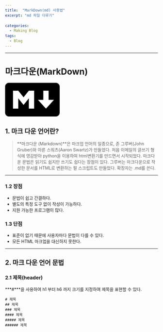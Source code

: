 ```yaml
---
title:  "MarkDown(md) 사용법"  
excerpt: "md 파일 다루기"

categories:
  - Making Blog
tags:
  - Blog
---  
```

---
# 마크다운(MarkDown) 
<img width="180" src="/assets/img/markdown.png">  

## 1. 마크 다운 언어란?  
  
> **마크다운 (Markdown)**은 마크업 언어의 일종으로, 존 그루버(John Gruber)와 아론 스워츠(Aaron Swartz)가 만들었다. 처음 이메일의 글쓰기 형식에 영감받아 python을 이용하여 html변환기를 만드면서 시작되었다. 마크다운 문법은 읽기도 쉽지만 쓰기도 쉽다는 장점이 있다. 그루버는 마크다운으로 작성한 문서를 HTML로 변환하는 펄 스크립트도 만들었다. 확장자는 .md를 쓴다.  

---
### 1.2 장점
+ 문법이 쉽고 간결하다.
+ 별도의 특정 도구 없이 작성이 가능하다.
+ 지원 가능한 프로그램이 많다.  
  
### 1.3 단점
+ 표준이 없기 때문에 사용자마다 문법이 다를 수 있다.
+ 모든 HTML 마크업을 대신하지 못한다.  
  
---

## 2. 마크 다운 언어 문법
### 2.1 제목(header)
***#***을 사용하여 h1 부터 h6 까지 크기를 지정하여 제목을 표현할 수 있다.  

```
# 제목
## 제목
### 제목
#### 제목
##### 제목
###### 제목
``` 
  